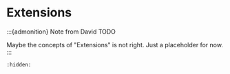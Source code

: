 # Extensions

:::{admonition} Note from David
TODO

Maybe the concepts of "Extensions" is not right. Just a placeholder for now.
:::



```{toctree}
:hidden:

```
